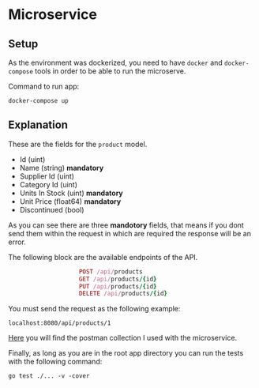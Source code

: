 # Microservice

## Setup

As the environment was dockerized, you need to have `docker` and `docker-compose` tools in order to be able to run the microserve.

Command to run app:
```
docker-compose up
```


## Explanation

These are the fields for the `product` model.

- Id (uint)
- Name (string) **mandatory**
- Supplier Id (uint) 
- Category Id (uint)
- Units In Stock (uint) **mandatory**
- Unit Price (float64) **mandatory**
- Discontinued (bool)

As you can see there are three **mandotory** fields, that means if you dont send them within the request in which are required the response will be an error.

The following block are the available endpoints of the API.

```ruby
                    POST /api/products                          
                    GET /api/products/{id}             
                    PUT /api/products/{id}                
                    DELETE /api/products/{id}                
```

You must send the request as the following example:

``
  localhost:8080/api/products/1
``

[Here](https://drive.google.com/file/d/1CWp-RNAMqMhka95_4oy1BbtIYdd3FN3p/view?usp=sharing) you will find the postman collection I used with the microservice.


Finally, as long as you are in the root app directory you can run the tests with the following command:

``
  go test ./... -v -cover
``
